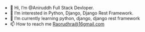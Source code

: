 - 👋 Hi, I’m @Aniruddh Full Stack Devloper.
- 👀 I’m interested in Python, Django, Django Rest Framework.
- 🌱 I’m currently learning python, django, django rest framework
- 📫 How to reach me Raorudhra@16gmail.com

<!---
Anirudhrarao/Anirudhrarao is a ✨ special ✨ repository because its `README.md` (this file) appears on your GitHub profile.
You can click the Preview link to take a look at your changes.
--->


